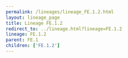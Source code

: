 ```yaml
---
permalink: /lineages/lineage_FE.1.2.html
layout: lineage_page
title: Lineage FE.1.2
redirect_to: ../lineage.html?lineage=FE.1.2
lineage: FE.1.2
parent: FE.1
children: ['FE.1.2']
---
```

